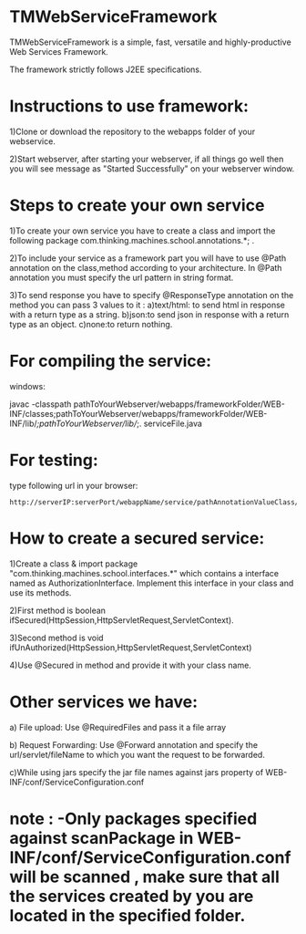 # TMWebServiceFramework

TMWebServiceFramework is a simple, fast, versatile and highly-productive Web Services Framework.

The framework strictly follows J2EE specifications.

# Instructions to use framework:

1)Clone or download the repository to the webapps folder of your webservice.

2)Start webserver, after starting your webserver, if all things go well then you will see message as "Started Successfully" on your webserver window.

# Steps to create your own service

1)To create your own service you have to create a class and import the following package com.thinking.machines.school.annotations.*; .

2)To include your service as a framework part you will have to use @Path annotation on the class,method according to your architecture. In @Path annotation you must specify the url pattern in string format.

3)To send response you have to specify @ResponseType annotation on the method you can pass 3 values to it :
    a)text/html: to send html in response with a return type as a string.
    b)json:to send json in response with a return type as an object.
    c)none:to return nothing.

# For compiling the service:
 windows:

javac -classpath pathToYourWebserver/webapps/frameworkFolder/WEB-INF/classes;pathToYourWebserver/webapps/frameworkFolder/WEB-INF/lib/*;pathToYourWebserver/lib/*;. serviceFile.java

# For testing:

type following url in your browser:

    http://serverIP:serverPort/webappName/service/pathAnnotationValueClass/pathAnnotationValueMethod


# How to create a secured service:

1)Create a class & import package "com.thinking.machines.school.interfaces.*" which contains a interface named as AuthorizationInterface. Implement this interface in your class and use its methods. 

2)First method is boolean ifSecured(HttpSession,HttpServletRequest,ServletContext).

3)Second method is void ifUnAuthorized(HttpSession,HttpServletRequest,ServletContext)

4)Use @Secured in method and provide it with your class name.

# Other services we have:
  a) File upload:
	Use @RequiredFiles and pass it a file array
        
  b) Request Forwarding:
	Use @Forward annotation and specify the url/servlet/fileName to which you want the request to be forwarded.
        
  c)While using jars specify the jar file names against jars property of WEB-INF/conf/ServiceConfiguration.conf         

# note : -Only packages specified against scanPackage in WEB-INF/conf/ServiceConfiguration.conf will be scanned , make sure that all the services created by you are located in the specified folder. 
